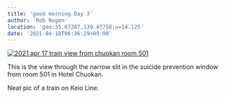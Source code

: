 ```yaml
---
title: 'good morning Day 3'
author: 'Rob Nugen'
location: 'geo:35.67287,139.47758;u=14.125'
date: '2021-04-18T06:36:29+09:00'
---
```


[![2021 apr 17 train view from chuokan room 501](//b.robnugen.com/quests/walk-to-niigata/2021/en_route/day-03/thumbs/2021_apr_17_train_view_from_chuokan_room_501.jpeg)](//b.robnugen.com/quests/walk-to-niigata/2021/en_route/day-03/2021_apr_17_train_view_from_chuokan_room_501.jpeg)          

This is the view through the narrow slit in the suicide prevention window from room 501 in Hotel Chuokan.

Neat pic of a train on Keio Line.

